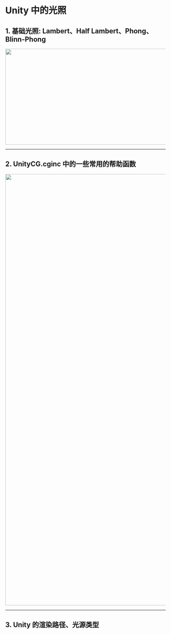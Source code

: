 # Unity 中的光照

## 1. 基础光照: Lambert、Half Lambert、Phong、Blinn-Phong
<div align=center>
<img src="https://user-images.githubusercontent.com/104584816/202620398-46dcafc2-e392-478e-89a0-bd1c9fe273db.png" width="1000" height="300">
</div>

---
## 2. UnityCG.cginc 中的一些常用的帮助函数
<div align=center>
<img src="https://user-images.githubusercontent.com/104584816/202622070-46e296cf-def5-403a-9527-58d6063a720b.png" width="800" height="1350">
</div>

---
## 3. Unity 的渲染路径、光源类型



